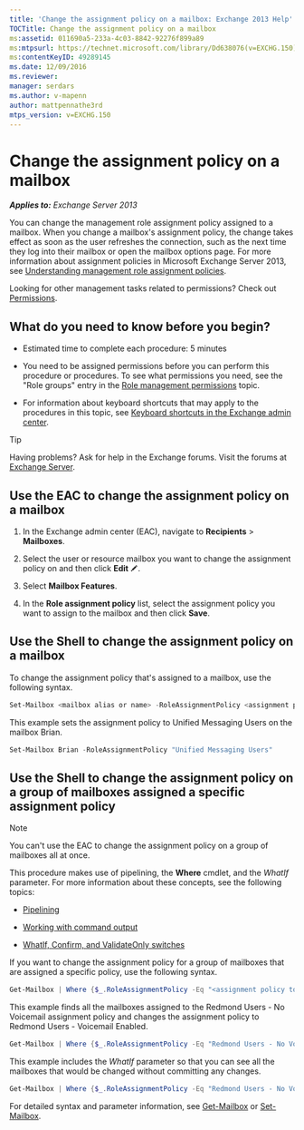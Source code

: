 ```yaml
---
title: 'Change the assignment policy on a mailbox: Exchange 2013 Help'
TOCTitle: Change the assignment policy on a mailbox
ms:assetid: 011690a5-233a-4c03-8842-92276f899a89
ms:mtpsurl: https://technet.microsoft.com/library/Dd638076(v=EXCHG.150)
ms:contentKeyID: 49289145
ms.date: 12/09/2016
ms.reviewer: 
manager: serdars
ms.author: v-mapenn
author: mattpennathe3rd
mtps_version: v=EXCHG.150
---
```


# Change the assignment policy on a mailbox

_**Applies to:** Exchange Server 2013_

You can change the management role assignment policy assigned to a mailbox. When you change a mailbox's assignment policy, the change takes effect as soon as the user refreshes the connection, such as the next time they log into their mailbox or open the mailbox options page. For more information about assignment policies in Microsoft Exchange Server 2013, see [Understanding management role assignment policies](understanding-management-role-assignment-policies-exchange-2013-help.md).

Looking for other management tasks related to permissions? Check out [Permissions](permissions-exchange-2013-help.md).

## What do you need to know before you begin?

- Estimated time to complete each procedure: 5 minutes

- You need to be assigned permissions before you can perform this procedure or procedures. To see what permissions you need, see the "Role groups" entry in the [Role management permissions](role-management-permissions-exchange-2013-help.md) topic.

- For information about keyboard shortcuts that may apply to the procedures in this topic, see [Keyboard shortcuts in the Exchange admin center](keyboard-shortcuts-in-the-exchange-admin-center-2013-help.md).

> [!TIP]
> Having problems? Ask for help in the Exchange forums. Visit the forums at [Exchange Server](https://go.microsoft.com/fwlink/p/?linkid=60612).

## Use the EAC to change the assignment policy on a mailbox

1. In the Exchange admin center (EAC), navigate to **Recipients** \> **Mailboxes**.

2. Select the user or resource mailbox you want to change the assignment policy on and then click **Edit** ![Edit icon](images/JJ218640.6f53ccb2-1f13-4c02-bea0-30690e6ea71d(EXCHG.150).gif "Edit icon").

3. Select **Mailbox Features**.

4. In the **Role assignment policy** list, select the assignment policy you want to assign to the mailbox and then click **Save**.

## Use the Shell to change the assignment policy on a mailbox

To change the assignment policy that's assigned to a mailbox, use the following syntax.

```powershell
Set-Mailbox <mailbox alias or name> -RoleAssignmentPolicy <assignment policy>
```

This example sets the assignment policy to Unified Messaging Users on the mailbox Brian.

```powershell
Set-Mailbox Brian -RoleAssignmentPolicy "Unified Messaging Users"
```

## Use the Shell to change the assignment policy on a group of mailboxes assigned a specific assignment policy

> [!NOTE]
> You can't use the EAC to change the assignment policy on a group of mailboxes all at once.

This procedure makes use of pipelining, the **Where** cmdlet, and the *WhatIf* parameter. For more information about these concepts, see the following topics:

- [Pipelining](https://technet.microsoft.com/library/aa998260\(v=exchg.150\))

- [Working with command output](working-with-command-output-exchange-2013-help.md)

- [WhatIf, Confirm, and ValidateOnly switches](whatif-confirm-and-validateonly-switches-exchange-2013-help.md)

If you want to change the assignment policy for a group of mailboxes that are assigned a specific policy, use the following syntax.

```powershell
Get-Mailbox | Where {$_.RoleAssignmentPolicy -Eq "<assignment policy to find>"} | Set-Mailbox -RoleAssignmentPolicy <assignment policy to set>
```

This example finds all the mailboxes assigned to the Redmond Users - No Voicemail assignment policy and changes the assignment policy to Redmond Users - Voicemail Enabled.

```powershell
Get-Mailbox | Where {$_.RoleAssignmentPolicy -Eq "Redmond Users - No Voicemail"} | Set-Mailbox -RoleAssignmentPolicy "Redmond Users - Voicemail Enabled"
```

This example includes the *WhatIf* parameter so that you can see all the mailboxes that would be changed without committing any changes.

```powershell
Get-Mailbox | Where {$_.RoleAssignmentPolicy -Eq "Redmond Users - No Voicemail"} | Set-Mailbox -RoleAssignmentPolicy "Redmond Users - Voicemail Enabled" -WhatIf
```

For detailed syntax and parameter information, see [Get-Mailbox](https://technet.microsoft.com/library/bb123685\(v=exchg.150\)) or [Set-Mailbox](https://technet.microsoft.com/library/bb123981\(v=exchg.150\)).

